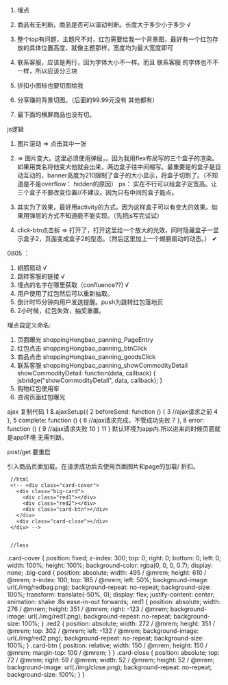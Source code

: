    1. 埋点  
   2. 商品有无判断。商品是否可以滚动判断。长度大于多少小于多少 √
     
     
1. 整个top有问题，主题尺不对，红包需要给我一个背景图，最好有一个红包存放的具体位置高度，就像主题那样，宽度均为最大宽度即可
2. 联系客服，应该是两行，因为字体大小不一样。而且 联系客服 的字体也不不一样，所以应该分三块
3. 折扣小图标也要切图给我
4. 分享赚的背景切图。（后面的99.99元没有 其他都有）
5. 最下面的横屏商品也没有切。



js逻辑
1. 图片滚动   => 点击其中一张
2. =>  图片变大。这里必须使用弹层，。因为我用flex布局写的三个盒子的渲染。如果用类名将他变大他就会出来，两边盒子往中间缩写。最重要是的盒子是自动互动的，banner高度为210限制了盒子的大小显示，将盒子切割了。（不知道是不是overflow： hidden的原因）
ps： 实在不行可以给盒子定宽高。让三个盒子不要改变位置//不建议。因为只有中间的盒子能点。

3. 其实为了效果，最好用activity的方式。因为这样盒子可以有变大的效果。如果用弹层的方式不知道能不能实现。（先把js写完试试）

4. click-btn点击拆 => 打开了，打开这里给一个放大的光效，同时隐藏盒子一显示盒子2，页面变成盒子2的型态。（然后这里加上一个翅膀扇动的动态。）
✔

0805 ：
1. 翅膀扇动 √
2. 跳转客服的链接 √
3. 埋点的名字在哪里获取（confluence??)  √
4. 用户使用了红包然后可以重新抽取。
5. 倒计时15分钟向用户发送提醒。push为跳转红包落地页
6. 2小时候，红包失效，抽奖重置。

埋点自定义命名:
1. 页面曝光  shoppingHongbao_panning_PageEntry
2. 红包点击  shoppingHongbao_panning_btnClick
3. 商品点击  shoppingHongbao_panning_goodsClick
4. 联系客服  shoppingHongbao_panning_showCommodityDetail
  showCommodityDetail: function(data, callback) {
    jsbridge("showCommodityDetail", data, callback);
  }
5. 购物红包使用率
6. 咨询页面红包曝光


ajax
复制代码
 1 $.ajaxSetup({
 2             beforeSend: function () {
 3                 //ajax请求之前
 4             },
 5             complete: function () {
 6                 //ajax请求完成，不管成功失败
 7             },
 8             error: function () {
 9                 //ajax请求失败
10             }
11         }
默认环境为app内.所以进来的时候页面就是app环境 无需判断。

post/get   要重启


引入商品页面加载。在请求成功后去使用页面图片和page的加载/
折扣。  
     
     
     //html
     <!-- <div class="card-cover">
       <div class="big-card">
         <div class="red1"></div>
         <div class="red2"></div>
         <div class="card-btn"></div>
       </div>
       <div class="card-close"></div>
     </div> -->


     //less
.card-cover {
  position: fixed;
  z-index: 300;
  top: 0;
  right: 0;
  bottom: 0;
  left: 0;
  width: 100%;
  height: 100%;
  background-color: rgba(0, 0, 0, 0.7);
  display: none;
  .big-card {
    position: absolute;
    width: 495 / @mrem;
    height: 610 / @mrem;
    z-index: 100;
    top: 185 / @mrem;
    left: 50%;
    background-image: url(./img/redbag.png);
    background-repeat: no-repeat;
    background-size: 100%;
    transform: translate(-50%, 0);
    display: flex;
    justify-content: center;
    animation: shake .8s ease-in-out forwards;
    .red1 {
      position: absolute;
      width: 276 / @mrem;
      height: 351 / @mrem;
      right: -123 / @mrem;
      background-image: url(./img/red1.png);
      background-repeat: no-repeat;
      background-size: 100%;
    }
    .red2 {
      position: absolute;
      width: 272 / @mrem;
      height: 351 / @mrem;
      top: 302 / @mrem;
      left: -132 / @mrem;
      background-image: url(./img/red2.png);
      background-repeat: no-repeat;
      background-size: 100%;
    }
    .card-btn {
      position: relative;
      width: 150 / @mrem;
      height: 150 / @mrem;
      margin-top: 100 / @mrem;
    }
  }
  .card-close {
    position: absolute;
    top: 72 / @mrem;
    right: 59 / @mrem;
    width: 52 / @mrem;
    height: 52 / @mrem;
    background-image: url(./img/close.png);
    background-repeat: no-repeat;
    background-size: 100%;
  }
}